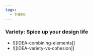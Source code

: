 ```yaml
---
tags:
  - THEME
---
```


### Variety: Spice up your design life

- ![[IDEA-combining-elements]]
- ![[IDEA-variety-vs-cohesion]]

